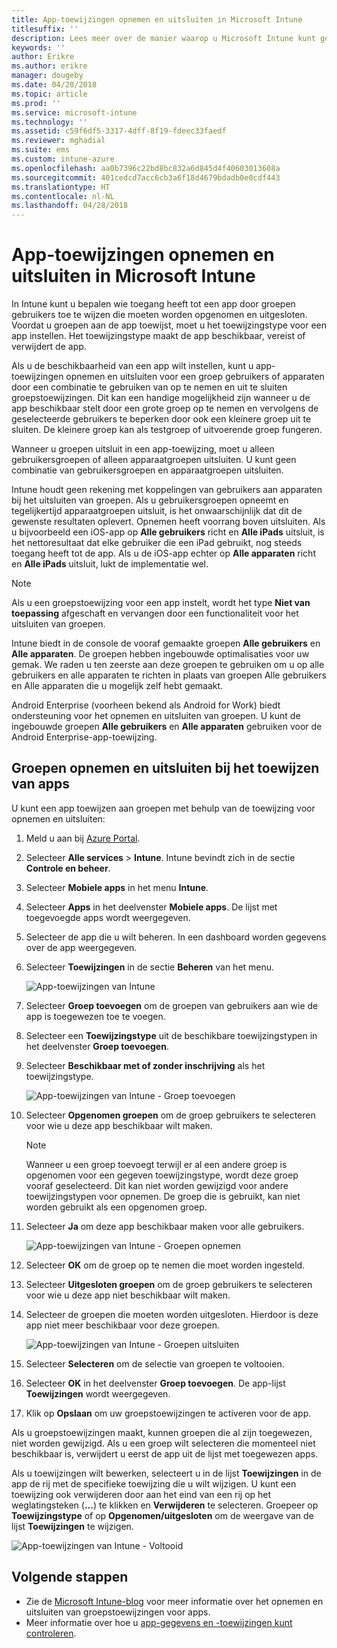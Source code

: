 ```yaml
---
title: App-toewijzingen opnemen en uitsluiten in Microsoft Intune
titlesuffix: ''
description: Lees meer over de manier waarop u Microsoft Intune kunt gebruiken om app-toewijzingen op te nemen en uit te sluiten.
keywords: ''
author: Erikre
ms.author: erikre
manager: dougeby
ms.date: 04/20/2018
ms.topic: article
ms.prod: ''
ms.service: microsoft-intune
ms.technology: ''
ms.assetid: c59f6df5-3317-4dff-8f19-fdeec33faedf
ms.reviewer: mghadial
ms.suite: ems
ms.custom: intune-azure
ms.openlocfilehash: aa0b7396c22bd8bc832a6d845d4f40603013608a
ms.sourcegitcommit: 401cedcd7acc6cb3a6f18d4679bdadb0e0cdf443
ms.translationtype: HT
ms.contentlocale: nl-NL
ms.lasthandoff: 04/28/2018
---
```

# <a name="include-and-exclude-app-assignments-in-microsoft-intune"></a>App-toewijzingen opnemen en uitsluiten in Microsoft Intune

In Intune kunt u bepalen wie toegang heeft tot een app door groepen gebruikers toe te wijzen die moeten worden opgenomen en uitgesloten. Voordat u groepen aan de app toewijst, moet u het toewijzingstype voor een app instellen. Het toewijzingstype maakt de app beschikbaar, vereist of verwijdert de app. 

Als u de beschikbaarheid van een app wilt instellen, kunt u app-toewijzingen opnemen en uitsluiten voor een groep gebruikers of apparaten door een combinatie te gebruiken van op te nemen en uit te sluiten groepstoewijzingen. Dit kan een handige mogelijkheid zijn wanneer u de app beschikbaar stelt door een grote groep op te nemen en vervolgens de geselecteerde gebruikers te beperken door ook een kleinere groep uit te sluiten. De kleinere groep kan als testgroep of uitvoerende groep fungeren. 

Wanneer u groepen uitsluit in een app-toewijzing, moet u alleen gebruikersgroepen of alleen apparaatgroepen uitsluiten. U kunt geen combinatie van gebruikersgroepen en apparaatgroepen uitsluiten. 

Intune houdt geen rekening met koppelingen van gebruikers aan apparaten bij het uitsluiten van groepen. Als u gebruikersgroepen opneemt en tegelijkertijd apparaatgroepen uitsluit, is het onwaarschijnlijk dat dit de gewenste resultaten oplevert. Opnemen heeft voorrang boven uitsluiten. Als u bijvoorbeeld een iOS-app op **Alle gebruikers** richt en **Alle iPads** uitsluit, is het nettoresultaat dat elke gebruiker die een iPad gebruikt, nog steeds toegang heeft tot de app. Als u de iOS-app echter op **Alle apparaten** richt en **Alle iPads** uitsluit, lukt de implementatie wel.  

> [!NOTE]
> Als u een groepstoewijzing voor een app instelt, wordt het type **Niet van toepassing** afgeschaft en vervangen door een functionaliteit voor het uitsluiten van groepen. 
>
> Intune biedt in de console de vooraf gemaakte groepen **Alle gebruikers** en **Alle apparaten**. De groepen hebben ingebouwde optimalisaties voor uw gemak. We raden u ten zeerste aan deze groepen te gebruiken om u op alle gebruikers en alle apparaten te richten in plaats van groepen Alle gebruikers en Alle apparaten die u mogelijk zelf hebt gemaakt.  
>
> Android Enterprise (voorheen bekend als Android for Work) biedt ondersteuning voor het opnemen en uitsluiten van groepen. U kunt de ingebouwde groepen **Alle gebruikers** en **Alle apparaten** gebruiken voor de Android Enterprise-app-toewijzing. 


## <a name="include-and-exclude-groups-when-assigning-apps"></a>Groepen opnemen en uitsluiten bij het toewijzen van apps 
U kunt een app toewijzen aan groepen met behulp van de toewijzing voor opnemen en uitsluiten:
1. Meld u aan bij [Azure Portal](https://portal.azure.com).
2. Selecteer **Alle services** > **Intune**. Intune bevindt zich in de sectie **Controle en beheer**.
3. Selecteer **Mobiele apps** in het menu **Intune**.
4. Selecteer **Apps** in het deelvenster **Mobiele apps**. De lijst met toegevoegde apps wordt weergegeven.
5. Selecteer de app die u wilt beheren. In een dashboard worden gegevens over de app weergegeven. 
6. Selecteer **Toewijzingen** in de sectie **Beheren** van het menu. 

    ![App-toewijzingen van Intune](./media/apps-inc-exl-01.png)
7. Selecteer **Groep toevoegen** om de groepen van gebruikers aan wie de app is toegewezen toe te voegen. 
8. Selecteer een **Toewijzingstype** uit de beschikbare toewijzingstypen in het deelvenster **Groep toevoegen**.
9. Selecteer **Beschikbaar met of zonder inschrijving** als het toewijzingstype.

    ![App-toewijzingen van Intune - Groep toevoegen](./media/apps-inc-exl-02.png)
10. Selecteer **Opgenomen groepen** om de groep gebruikers te selecteren voor wie u deze app beschikbaar wilt maken.

    > [!NOTE]
    > Wanneer u een groep toevoegt terwijl er al een andere groep is opgenomen voor een gegeven toewijzingstype, wordt deze groep vooraf geselecteerd. Dit kan niet worden gewijzigd voor andere toewijzingstypen voor opnemen. De groep die is gebruikt, kan niet worden gebruikt als een opgenomen groep.

11. Selecteer **Ja** om deze app beschikbaar maken voor alle gebruikers.

    ![App-toewijzingen van Intune - Groepen opnemen](./media/apps-inc-exl-03.png)
12. Selecteer **OK** om de groep op te nemen die moet worden ingesteld.
13. Selecteer **Uitgesloten groepen** om de groep gebruikers te selecteren voor wie u deze app niet beschikbaar wilt maken. 
14. Selecteer de groepen die moeten worden uitgesloten. Hierdoor is deze app niet meer beschikbaar voor deze groepen.

    ![App-toewijzingen van Intune - Groepen uitsluiten](./media/apps-inc-exl-04.png)
15. Selecteer **Selecteren** om de selectie van groepen te voltooien.
16. Selecteer **OK** in het deelvenster **Groep toevoegen**. De app-lijst **Toewijzingen** wordt weergegeven.
17. Klik op **Opslaan** om uw groepstoewijzingen te activeren voor de app.

Als u groepstoewijzingen maakt, kunnen groepen die al zijn toegewezen, niet worden gewijzigd. Als u een groep wilt selecteren die momenteel niet beschikbaar is, verwijdert u eerst de app uit de lijst met toegewezen apps. 

Als u toewijzingen wilt bewerken, selecteert u in de lijst **Toewijzingen** in de app de rij met de specifieke toewijzing die u wilt wijzigen. U kunt een toewijzing ook verwijderen door aan het eind van een rij op het weglatingsteken (**...**) te klikken en **Verwijderen** te selecteren. Groepeer op **Toewijzingstype** of op **Opgenomen/uitgesloten** om de weergave van de lijst **Toewijzingen** te wijzigen.

![App-toewijzingen van Intune - Voltooid](./media/apps-inc-exl-05.png)

## <a name="next-steps"></a>Volgende stappen

- Zie de [Microsoft Intune-blog](https://aka.ms/new_app_assignment_process) voor meer informatie over het opnemen en uitsluiten van groepstoewijzingen voor apps.
- Meer informatie over hoe u [app-gegevens en -toewijzingen kunt controleren](apps-monitor.md).
